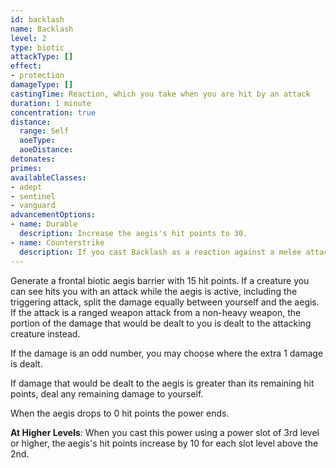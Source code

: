 ```yaml
---
id: backlash
name: Backlash
level: 2
type: biotic
attackType: []
effect:
- protection
damageType: []
castingTime: Reaction, which you take when you are hit by an attack
duration: 1 minute
concentration: true
distance:
  range: Self
  aoeType:
  aoeDistance:
detonates:
primes:
availableClasses:
- adept
- sentinel
- vanguard
advancementOptions:
- name: Durable
  description: Increase the aegis's hit points to 30.
- name: Counterstrike
  description: If you cast Backlash as a reaction against a melee attack, gain an attack of opportunity against the attacking creature.
---
```

Generate a frontal biotic aegis barrier with 15 hit points. If a creature you can see hits you with an attack while the
aegis is active, including the triggering attack, split the damage equally between yourself and the aegis. If the attack
is a ranged weapon attack from a non-heavy weapon, the portion of the damage that would be dealt to you is dealt to the
attacking creature instead.

If the damage is an odd number, you may choose where the extra 1 damage is dealt.

If damage that would be dealt to the aegis is greater than its remaining hit points, deal any remaining damage to yourself.

When the aegis drops to 0 hit points the power ends.

__At Higher Levels__: When you cast this power using a power slot of 3rd level or higher, the aegis's hit points increase
by 10 for each slot level above the 2nd.
